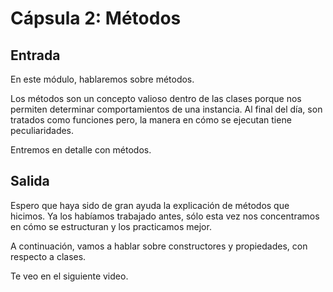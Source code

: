 # Cápsula 2: Métodos

## Entrada
En este módulo, hablaremos sobre métodos.

Los métodos son un concepto valioso dentro de las clases porque nos permiten determinar comportamientos de una instancia. Al final del día, son tratados como funciones pero, la manera en cómo se ejecutan tiene peculiaridades.

Entremos en detalle con métodos.


## Salida

Espero que haya sido de gran ayuda la explicación de métodos que hicimos. Ya los habíamos trabajado antes, sólo esta vez nos concentramos en cómo se estructuran y los practicamos mejor.

A continuación, vamos a hablar sobre constructores y propiedades, con respecto a clases.

Te veo en el siguiente video.